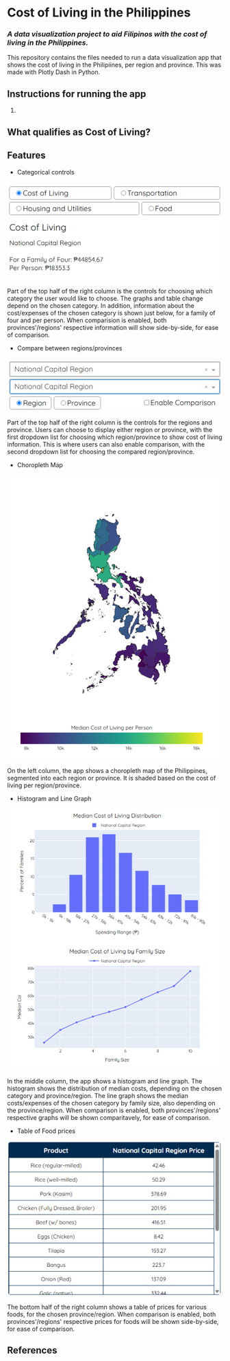 # Cost of Living in the Philippines
### _A data visualization project to aid Filipinos with the cost of living in the Philippines._

This repository contains the files needed to run a data visualization app that shows the cost of living in the Philipiines, per region and province.
This was made with Plotly Dash in Python.

## Instructions for running the app
1) 
## What qualifies as Cost of Living?


## Features
- Categorical controls

![Screenshot of the categorical controls, with some information about the chosen category below for a family of 4 and per person](https://github.com/CyAdrienneRamos/col_datavis/blob/main/screenshots/Screenshot%202025-08-11%20105359.png)

Part of the top half of the right column is the controls for choosing which category the user would like to choose. 
The graphs and table change depend on the chosen category.
In addition, information about the cost/expenses of the chosen category is shown just below, for a family of four and per person.
When comparision is enabled, both provinces'/regions' respective information will show side-by-side, for ease of comparison.

- Compare between regions/provinces

![Screenshot of the controls for choosing between region or province, as well as choosing which region/province, plus the comparison enabler](https://github.com/CyAdrienneRamos/col_datavis/blob/main/screenshots/Screenshot%202025-08-11%20113945.png)

Part of the top half of the right column is the controls for the regions and province. 
Users can choose to display either region or province, with the first dropdown list for choosing which region/province to show cost of living information.
This is where users can also enable comparison, with the second dropdown list for choosing the compared region/province.

- Choropleth Map

![Screenshot of choropleth map of the Philippines, shaded based on the Cost of Living within each province/region](https://github.com/CyAdrienneRamos/col_datavis/blob/main/screenshots/Screenshot%202025-08-11%20105124.png)

On the left column, the app shows a choropleth map of the Philippines, segmented into each region or province. It is shaded based on the cost of living per region/province.

- Histogram and Line Graph

![Screenshot of histogram and line graph, with the former showing the distribution of median costs of the category chosen, while the latter shows the median costs/expenses of the chosen category by family size](https://github.com/CyAdrienneRamos/col_datavis/blob/main/screenshots/Screenshot%202025-08-11%20105232.png)

In the middle column, the app shows a histogram and line graph. The histogram shows the distribution of median costs, depending on the chosen category and province/region. 
The line graph shows the median costs/expenses of the chosen category by family size, also depending on the province/region. 
When comparison is enabled, both provinces'/regions' respective graphs will be shown comparitavely, for ease of comparison.

- Table of Food prices

![Screenshot of the table of food prices for the province/region chosen](https://github.com/CyAdrienneRamos/col_datavis/blob/main/screenshots/Screenshot%202025-08-11%20105312.png)

The bottom half of the right column shows a table of prices for various foods, for the chosen province/region.
When comparison is enabled, both provinces'/regions' respective prices for foods will be shown side-by-side, for ease of comparison.

## References

